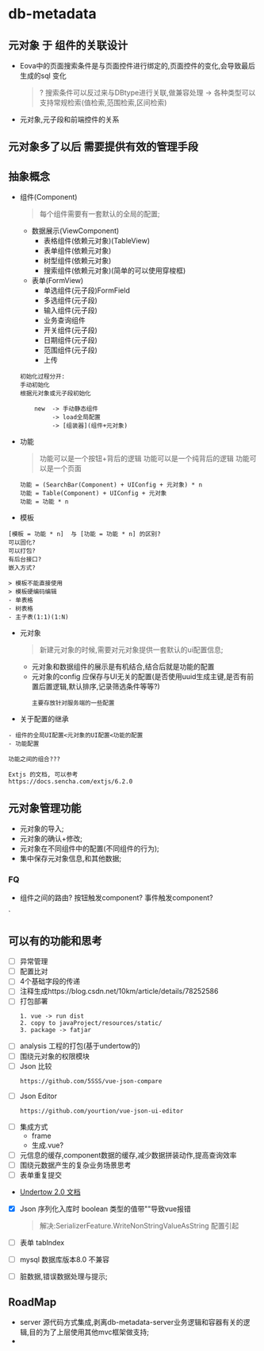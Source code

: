 # db-metadata

## 元对象 于 组件的关联设计

- Eova中的页面搜索条件是与页面控件进行绑定的,页面控件的变化,会导致最后生成的sql 变化 
    > ? 搜索条件可以反过来与DBtype进行关联,做兼容处理 -> 各种类型可以支持常规检索(值检索,范围检索,区间检索)
- 元对象,元子段和前端控件的关系
    > 
    
## 元对象多了以后 需要提供有效的管理手段

## 抽象概念

- 组件(Component)
    > 每个组件需要有一套默认的全局的配置;
    - 数据展示(ViewComponent)
        - 表格组件(依赖元对象)(TableView)
        - 表单组件(依赖元对象)
        - 树型组件(依赖元对象)
        - 搜索组件(依赖元对象)(简单的可以使用穿梭框)
    - 表单(FormView)
        - 单选组件(元子段)FormField
        - 多选组件(元子段)
        - 输入组件(元子段)
        - 业务查询组件
        - 开关组件(元子段)
        - 日期组件(元子段)
        - 范围组件(元子段)
        - 上传
    
    ```
    初始化过程分开:
    手动初始化
    根据元对象或元子段初始化
    
        new  -> 手动静态组件
             -> load全局配置
             -> [组装器](组件+元对象)
    ```
    
- 功能
    > 功能可以是一个按钮+背后的逻辑
    > 功能可以是一个纯背后的逻辑
    > 功能可以是一个页面
    ```
    功能 = (SearchBar(Component) + UIConfig + 元对象) * n
    功能 = Table(Component) + UIConfig + 元对象
    功能 = 功能 * n
    ```
- 模板
```
[模板 = 功能 * n]  与 [功能 = 功能 * n] 的区别?
可以固化?
可以打包?
有后台接口?
嵌入方式?
```
    > 模板不能直接使用
    > 模板硬编码编辑
    - 单表格
    - 树表格
    - 主子表(1:1)(1:N)
- 元对象
    > 新建元对象的时候,需要对元对象提供一套默认的ui配置信息;
    - 元对象和数据组件的展示是有机结合,结合后就是功能的配置
    - 元对象的config 应保存与UI无关的配置(是否使用uuid生成主键,是否有前置后置逻辑,默认排序,记录筛选条件等等?)
        ```
        主要存放针对服务端的一些配置
        ```
- 关于配置的继承

```
- 组件的全局UI配置<元对象的UI配置<功能的配置
- 功能配置

功能之间的组合???
```

```
Extjs 的文档, 可以参考
https://docs.sencha.com/extjs/6.2.0
```


## 元对象管理功能

- 元对象的导入;
- 元对象的确认+修改;
- 元对象在不同组件中的配置(不同组件的行为);
- 集中保存元对象信息,和其他数据;

###  FQ

- 组件之间的路由? 按钮触发component? 事件触发component?


`
## 可以有的功能和思考

- [ ] 异常管理
- [ ] 配置比对
- [ ] 4个基础字段的传递
- [ ] 注释生成https://blog.csdn.net/10km/article/details/78252586
- [ ] 打包部署
    ```
    1. vue -> run dist
    2. copy to javaProject/resources/static/
    3. package -> fatjar
    ```
- [ ] analysis 工程的打包(基于undertow的)
- [ ] 围绕元对象的权限模块
- [ ] Json 比较
    ```
    https://github.com/5SSS/vue-json-compare
    ```
- [ ] Json Editor
    ```
    https://github.com/yourtion/vue-json-ui-editor
    ```
- [ ] 集成方式 
    - frame
    - 生成.vue?
- [ ] 元信息的缓存,component数据的缓存,减少数据拼装动作,提高查询效率 
- [ ] 围绕元数据产生的复杂业务场景思考
- [ ] 表单重复提交
- [Undertow 2.0 文档](http://undertow.io/undertow-docs/undertow-docs-2.0.0/index.html#bootstrapping-undertow)
- [x] Json 序列化入库时 boolean 类型的值带""导致vue报错
    > 解决:SerializerFeature.WriteNonStringValueAsString 配置引起
- [ ] 表单 tabIndex
- [ ] mysql 数据库版本8.0 不兼容
- [ ] 脏数据,错误数据处理与提示;



## RoadMap
- server 源代码方式集成,剥离db-metadata-server业务逻辑和容器有关的逻辑,目的为了上层使用其他mvc框架做支持;
- 